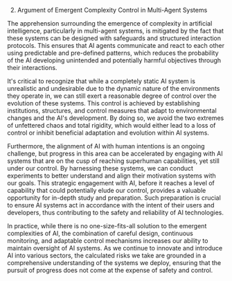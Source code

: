 2. Argument of Emergent Complexity Control in Multi-Agent Systems

The apprehension surrounding the emergence of complexity in artificial intelligence, particularly in multi-agent systems, is mitigated by the fact that these systems can be designed with safeguards and structured interaction protocols. This ensures that AI agents communicate and react to each other using predictable and pre-defined patterns, which reduces the probability of the AI developing unintended and potentially harmful objectives through their interactions. 

It's critical to recognize that while a completely static AI system is unrealistic and undesirable due to the dynamic nature of the environments they operate in, we can still exert a reasonable degree of control over the evolution of these systems. This control is achieved by establishing institutions, structures, and control measures that adapt to environmental changes and the AI's development. By doing so, we avoid the two extremes of unfettered chaos and total rigidity, which would either lead to a loss of control or inhibit beneficial adaptation and evolution within AI systems. 

Furthermore, the alignment of AI with human intentions is an ongoing challenge, but progress in this area can be accelerated by engaging with AI systems that are on the cusp of reaching superhuman capabilities, yet still under our control. By harnessing these systems, we can conduct experiments to better understand and align their motivation systems with our goals. This strategic engagement with AI, before it reaches a level of capability that could potentially elude our control, provides a valuable opportunity for in-depth study and preparation. Such preparation is crucial to ensure AI systems act in accordance with the intent of their users and developers, thus contributing to the safety and reliability of AI technologies.

In practice, while there is no one-size-fits-all solution to the emergent complexities of AI, the combination of careful design, continuous monitoring, and adaptable control mechanisms increases our ability to maintain oversight of AI systems. As we continue to innovate and introduce AI into various sectors, the calculated risks we take are grounded in a comprehensive understanding of the systems we deploy, ensuring that the pursuit of progress does not come at the expense of safety and control.